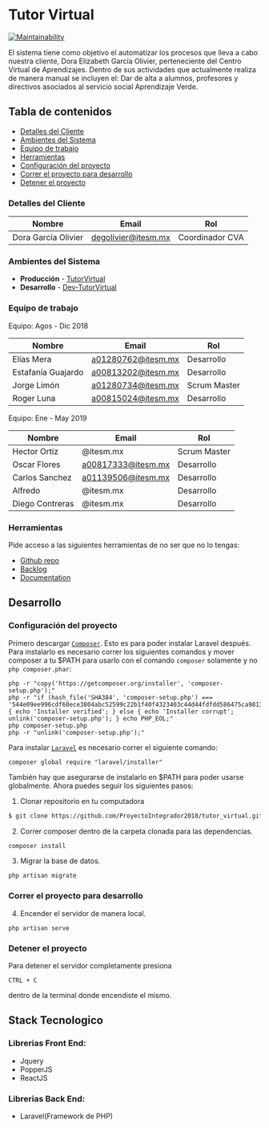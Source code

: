 # Tutor Virtual

[![Maintainability](https://api.codeclimate.com/v1/badges/ba4ca1e8e93e5cef25d7/maintainability)](https://codeclimate.com/github/ProyectoIntegrador2018/tutor_virtual/maintainability)

El sistema tiene como objetivo el automatizar los procesos que lleva a cabo nuestra cliente, Dora Elizabeth García Olivier, perteneciente del Centro Virtual de Aprendizajes. Dentro de sus actividades que actualmente realiza de manera manual se incluyen el: Dar de alta a alumnos, profesores y directivos asociados al servicio social Aprendizaje Verde.

## Tabla de contenidos

* [Detalles del Cliente](#detalles-del-cliente)
* [Ambientes del Sistema](#ambientes-del-sistema)
* [Equipo de trabajo](#equipo-de-trabajo)
* [Herramientas](#herramientas)
* [Configuración del proyecto](#Configuración-del-proyecto)
* [Correr el proyecto para desarrollo](#Correr-el-proyecto-para-desarrollo)
* [Detener el proyecto](#Detener-el-proyecto)

### Detalles del Cliente

| Nombre              | Email               | Rol              |
| ------------------- | ------------------- | ---------------- |
| Dora García Olivier | degolivier@itesm.mx | Coordinador CVA  |


### Ambientes del Sistema

* **Producción** - [TutorVirtual](http://tutorvirtual.herokuapp.com/)
* **Desarrollo** - [Dev-TutorVirtual](http://dev-tutorvirtual.herokuapp.com/)

### Equipo de trabajo

Equipo: Agos - Dic 2018

| Nombre             | Email              | Rol          |
| ------------------ | ------------------ | ------------ |
| Elías Mera         | a01280762@itesm.mx | Desarrollo   |
| Estafanía Guajardo | a00813202@itesm.mx | Desarrollo   |
| Jorge Limón        | a01280734@itesm.mx | Scrum Master |
| Roger Luna         | a00815024@itesm.mx | Desarrollo   |

Equipo: Ene - May 2019

| Nombre             | Email              | Rol          |
| ------------------ | ------------------ | ------------ |
| Hector Ortiz       | @itesm.mx          | Scrum Master |
| Oscar Flores       | a00817333@itesm.mx | Desarrollo   |
| Carlos Sanchez     | a01139506@itesm.mx | Desarrollo   |
| Alfredo            | @itesm.mx          | Desarrollo   |
| Diego Contreras    | @itesm.mx          | Desarrollo   |

### Herramientas

Pide acceso a las siguientes herramientas de no ser que no lo tengas:

* [Github repo](https://github.com/ProyectoIntegrador2018/tutor_virtual)
* [Backlog](https://github.com/ProyectoIntegrador2018/tutor_virtual/projects/2)
* [Documentation](https://drive.google.com/drive/folders/16hcLTaW8YtWHzEUo9VfwR-Qjewcsap-G?usp=sharing)

## Desarrollo

### Configuración del proyecto

Primero descargar [`Composer`](https://getcomposer.org/download/). Esto es para poder instalar Laravel después.
Para instalarlo es necesario correr los siguientes comandos y mover composer a tu $PATH para usarlo con el comando ```composer``` solamente y no ```php composer.phar```:

```
php -r "copy('https://getcomposer.org/installer', 'composer-setup.php');"
php -r "if (hash_file('SHA384', 'composer-setup.php') === '544e09ee996cdf60ece3804abc52599c22b1f40f4323403c44d44fdfdd586475ca9813a858088ffbc1f233e9b180f061') { echo 'Installer verified'; } else { echo 'Installer corrupt'; unlink('composer-setup.php'); } echo PHP_EOL;"
php composer-setup.php
php -r "unlink('composer-setup.php');"
```

Para instalar [`Laravel`](https://laravel.com/docs/5.7) es necesario correr el siguiente comando:

```
composer global require "laravel/installer"
```

También hay que asegurarse de instalarlo en $PATH para poder usarse globalmente.
Ahora puedes seguir los siguientes pasos:

1. Clonar repositorio en tu computadora

```bash
$ git clone https://github.com/ProyectoIntegrador2018/tutor_virtual.git
```

2. Correr composer dentro de la carpeta clonada para las dependencias.

```bash
composer install
```

3. Migrar la base de datos.

```
php artisan migrate
```

### Correr el proyecto para desarrollo

4. Encender el servidor de manera local.

```
php artisan serve
```

### Detener el proyecto

Para detener el servidor completamente presiona

```
CTRL + C
```

dentro de la terminal donde encendiste el mismo.

## Stack Tecnologico

### Librerias Front End:
* Jquery
* PopperJS
* ReactJS

### Librerias Back End:

* Laravel(Framework de PHP)


